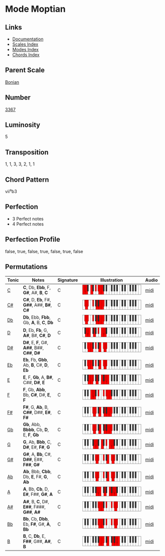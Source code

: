 # Mode Moptian

## Links

- [Documentation](README.md)
- [Scales Index](Scales.md)
- [Modes Index](Modes.md)
- [Chords Index](Chords.md)

## Parent Scale

[Bonian](ScaleBonian.md)

## Number

[3367](https://ianring.com/musictheory/scales/3367)

## Luminosity

5

## Transposition

1, 1, 3, 3, 2, 1, 1

## Chord Pattern

vii⁰b3

## Perfection

- 3 Perfect notes
- 4 Perfect notes

## Perfection Profile

false, true, false, true, false, true, false

## Permutations

| Tonic | Notes | Signature | Illustration | Audio |
|-------|-------|-----------|--------------|-------|
| [C](ModeCNaturalMoptian.md) | **C**, Db, **Ebb**, F, **G#**, A#, **B**, **C** | C | ![CNaturalMoptian](ModeCNaturalMoptian.png) | [midi](https://github.com/edipermadi/music/blob/main/docs/ModeCNaturalMoptian.mid?raw=true) |
| [C#](ModeCSharpMoptian.md) | **C#**, D, **Eb**, F#, **G##**, A##, **B#**, **C#** | C | ![CSharpMoptian](ModeCSharpMoptian.png) | [midi](https://github.com/edipermadi/music/blob/main/docs/ModeCSharpMoptian.mid?raw=true) |
| [Db](ModeDFlatMoptian.md) | **Db**, Ebb, **Fbb**, Gb, **A**, B, **C**, **Db** | C | ![DFlatMoptian](ModeDFlatMoptian.png) | [midi](https://github.com/edipermadi/music/blob/main/docs/ModeDFlatMoptian.mid?raw=true) |
| [D](ModeDNaturalMoptian.md) | **D**, Eb, **Fb**, G, **A#**, B#, **C#**, **D** | C | ![DNaturalMoptian](ModeDNaturalMoptian.png) | [midi](https://github.com/edipermadi/music/blob/main/docs/ModeDNaturalMoptian.mid?raw=true) |
| [D#](ModeDSharpMoptian.md) | **D#**, E, **F**, G#, **A##**, B##, **C##**, **D#** | C | ![DSharpMoptian](ModeDSharpMoptian.png) | [midi](https://github.com/edipermadi/music/blob/main/docs/ModeDSharpMoptian.mid?raw=true) |
| [Eb](ModeEFlatMoptian.md) | **Eb**, Fb, **Gbb**, Ab, **B**, C#, **D**, **Eb** | C | ![EFlatMoptian](ModeEFlatMoptian.png) | [midi](https://github.com/edipermadi/music/blob/main/docs/ModeEFlatMoptian.mid?raw=true) |
| [E](ModeENaturalMoptian.md) | **E**, F, **Gb**, A, **B#**, C##, **D#**, **E** | C | ![ENaturalMoptian](ModeENaturalMoptian.png) | [midi](https://github.com/edipermadi/music/blob/main/docs/ModeENaturalMoptian.mid?raw=true) |
| [F](ModeFNaturalMoptian.md) | **F**, Gb, **Abb**, Bb, **C#**, D#, **E**, **F** | C | ![FNaturalMoptian](ModeFNaturalMoptian.png) | [midi](https://github.com/edipermadi/music/blob/main/docs/ModeFNaturalMoptian.mid?raw=true) |
| [F#](ModeFSharpMoptian.md) | **F#**, G, **Ab**, B, **C##**, D##, **E#**, **F#** | C | ![FSharpMoptian](ModeFSharpMoptian.png) | [midi](https://github.com/edipermadi/music/blob/main/docs/ModeFSharpMoptian.mid?raw=true) |
| [Gb](ModeGFlatMoptian.md) | **Gb**, Abb, **Bbbb**, Cb, **D**, E, **F**, **Gb** | C | ![GFlatMoptian](ModeGFlatMoptian.png) | [midi](https://github.com/edipermadi/music/blob/main/docs/ModeGFlatMoptian.mid?raw=true) |
| [G](ModeGNaturalMoptian.md) | **G**, Ab, **Bbb**, C, **D#**, E#, **F#**, **G** | C | ![GNaturalMoptian](ModeGNaturalMoptian.png) | [midi](https://github.com/edipermadi/music/blob/main/docs/ModeGNaturalMoptian.mid?raw=true) |
| [G#](ModeGSharpMoptian.md) | **G#**, A, **Bb**, C#, **D##**, E##, **F##**, **G#** | C | ![GSharpMoptian](ModeGSharpMoptian.png) | [midi](https://github.com/edipermadi/music/blob/main/docs/ModeGSharpMoptian.mid?raw=true) |
| [Ab](ModeAFlatMoptian.md) | **Ab**, Bbb, **Cbb**, Db, **E**, F#, **G**, **Ab** | C | ![AFlatMoptian](ModeAFlatMoptian.png) | [midi](https://github.com/edipermadi/music/blob/main/docs/ModeAFlatMoptian.mid?raw=true) |
| [A](ModeANaturalMoptian.md) | **A**, Bb, **Cb**, D, **E#**, F##, **G#**, **A** | C | ![ANaturalMoptian](ModeANaturalMoptian.png) | [midi](https://github.com/edipermadi/music/blob/main/docs/ModeANaturalMoptian.mid?raw=true) |
| [A#](ModeASharpMoptian.md) | **A#**, B, **C**, D#, **E##**, F###, **G##**, **A#** | C | ![ASharpMoptian](ModeASharpMoptian.png) | [midi](https://github.com/edipermadi/music/blob/main/docs/ModeASharpMoptian.mid?raw=true) |
| [Bb](ModeBFlatMoptian.md) | **Bb**, Cb, **Dbb**, Eb, **F#**, G#, **A**, **Bb** | C | ![BFlatMoptian](ModeBFlatMoptian.png) | [midi](https://github.com/edipermadi/music/blob/main/docs/ModeBFlatMoptian.mid?raw=true) |
| [B](ModeBNaturalMoptian.md) | **B**, C, **Db**, E, **F##**, G##, **A#**, **B** | C | ![BNaturalMoptian](ModeBNaturalMoptian.png) | [midi](https://github.com/edipermadi/music/blob/main/docs/ModeBNaturalMoptian.mid?raw=true) |
